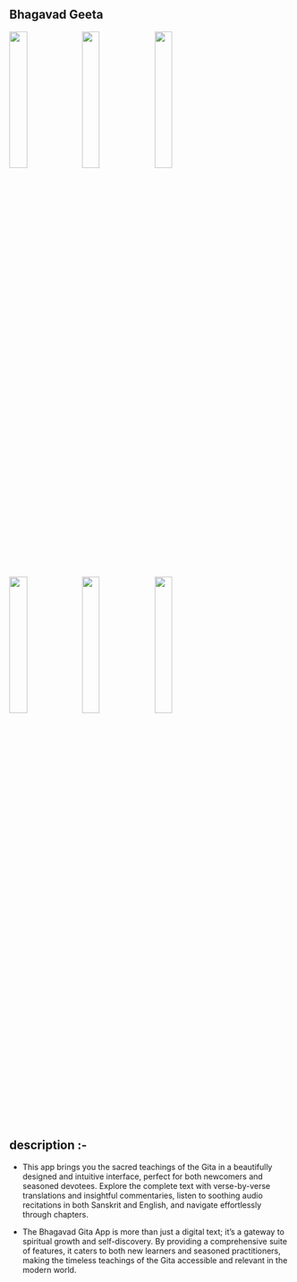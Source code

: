 ## Bhagavad Geeta 
<img src = "https://github.com/user-attachments/assets/746996f9-f261-4f6f-9195-f9226c8c8808" height = 25%  width = 25%>
<img src = "https://github.com/user-attachments/assets/4d4f7690-33d2-4607-883a-d0416870f7b3" height = 25%  width = 25%>
<img src = "https://github.com/user-attachments/assets/c6d7b872-5b54-418f-af5a-214a8f16edfd" height = 25%  width = 25%>

<img src = "https://github.com/user-attachments/assets/b67d600e-9a28-4276-addf-5db98e751f07" height = 25%  width = 25%>
<img src = "https://github.com/user-attachments/assets/8fc501b8-1456-4650-910a-416ebce1809d" height = 25%  width = 25%>
<img src = "https://github.com/user-attachments/assets/b4d8fed3-1215-408f-bfc9-d582ffbc1f16" height = 25%  width = 25%>

## description :-

- This app brings you the sacred teachings of the Gita in a beautifully designed and intuitive interface, perfect for both newcomers and seasoned devotees. Explore the complete text with verse-by-verse translations and insightful commentaries, listen to soothing audio recitations in both Sanskrit and English, and navigate effortlessly through chapters.

- The Bhagavad Gita App is more than just a digital text; it’s a gateway to spiritual growth and self-discovery. By providing a comprehensive suite of features, it caters to both new learners and seasoned practitioners, making the timeless teachings of the Gita accessible and relevant in the modern world.

